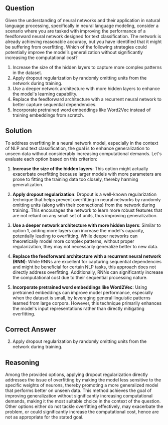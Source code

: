 ## Question
Given the understanding of neural networks and their application in natural language processing, specifically in neural language modeling, consider a scenario where you are tasked with improving the performance of a feedforward neural network designed for text classification. The network is already achieving reasonable accuracy, but you have identified that it might be suffering from overfitting. Which of the following strategies could potentially improve the model’s generalization without significantly increasing the computational cost?

1. Increase the size of the hidden layers to capture more complex patterns in the dataset.
2. Apply dropout regularization by randomly omitting units from the network during training.
3. Use a deeper network architecture with more hidden layers to enhance the model's learning capability.
4. Replace the feedforward architecture with a recurrent neural network to better capture sequential dependencies.
5. Incorporate pretrained word embeddings like Word2Vec instead of training embeddings from scratch.

## Solution
To address overfitting in a neural network model, especially in the context of NLP and text classification, the goal is to enhance generalization to unseen data without considerably increasing computational demands. Let's evaluate each option based on this criterion:

1. **Increase the size of the hidden layers**: This option might actually exacerbate overfitting because larger models with more parameters are prone to fitting the training data too closely, thereby harming generalization.

2. **Apply dropout regularization**: Dropout is a well-known regularization technique that helps prevent overfitting in neural networks by randomly omitting units (along with their connections) from the network during training. This encourages the network to learn more robust features that are not reliant on any small set of units, thus improving generalization.

3. **Use a deeper network architecture with more hidden layers**: Similar to option 1, adding more layers can increase the model's capacity, potentially leading to overfitting. While deeper networks can theoretically model more complex patterns, without proper regularization, they may not necessarily generalize better to new data.

4. **Replace the feedforward architecture with a recurrent neural network (RNN)**: While RNNs are excellent for capturing sequential dependencies and might be beneficial for certain NLP tasks, this approach does not directly address overfitting. Additionally, RNNs can significantly increase the computational cost due to their sequential processing nature.

5. **Incorporate pretrained word embeddings like Word2Vec**: Using pretrained embeddings can improve model performance, especially when the dataset is small, by leveraging general linguistic patterns learned from large corpora. However, this technique primarily enhances the model's input representations rather than directly mitigating overfitting.

## Correct Answer
2. Apply dropout regularization by randomly omitting units from the network during training.

## Reasoning
Among the provided options, applying dropout regularization directly addresses the issue of overfitting by making the model less sensitive to the specific weights of neurons, thereby promoting a more generalized model that performs better on unseen data. This method achieves the goal of improving generalization without significantly increasing computational demands, making it the most suitable choice in the context of the question. Other options either do not tackle overfitting effectively, may exacerbate the problem, or could significantly increase the computational cost, hence are not as appropriate for the stated goal.